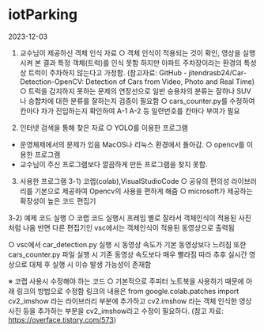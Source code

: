 # iotParking

2023-12-03
 1) 교수님이 제공하신 객체 인식 자료
 ○ 객체 인식이 적용되는 것이 확인, 영상을 실행시켜 본 결과 특정 객체(트럭)를 인식 못함 하지만 아파트 주차장이라는 환경의 특성상 트럭이 주차하지 않는다고 가정함. (참고자료: GitHub - jitendrasb24/Car-Detection-OpenCV: Detection of Cars from Video, Photo and Real Time)
 ○ 트럭을 감지하지 못하는 문제의 연장선으로 일반 승용차의 분류는 잘하나 SUV나 승합차에 대한 분류를 잘하는지 검증이 필요함
 ○ cars_counter.py를 수정하여 칸마다 차가 진입하는지 확인하여 A-1 A-2 등 일련번호를 칸마다 부여가 필요

 2) 인터넷 검색을 통해 찾은 자료
 ○ YOLO를 이용한 프로그램
 - 운영체제에서의 문제가 있음 MacOS나 리눅스 환경에서 돌아감.
 ○ opencv를 이용한 프로그램
 - 교수님이 주신 프로그램보다 깔끔하게 만든 프로그램을 찾지 못함.


 3. 사용한 프로그램
 3-1) 코랩(colab),VisualStudioCode
 ○ 공유의 편의성 라이브러리를 기본으로 제공하여 Opencv의 사용을 편하게 해줌
 ○ microsoft가 제공하는 확장성이 높은 코드 편집기 

 3-2) 예제 코드 실행
 ○ 코랩 코드 실행시 프레임 별로 잘라서 객체인식이 적용된 사진 처럼 나옴 반면 다른 편집기인 vsc에서는 
 객체인식이 적용된 동영상으로 출력됨 

 ○ vsc에서 car_detection.py 실행 시 동영상 속도가 기본 동영상보다 느려짐
 또한 cars_counter.py 파일 실행 시 기존 동영상 속도보다 매우 빨라짐
 따라 추후 실시간 영상으로 대체 후 실행 시 이슈 발생 가능성이 존재함
 
 ※ 코랩 사용시 수정해야 하는 코드
 ○ 기본적으로 주피터 노트북을 사용하기 때문에 아래 링크의 방법으로 수정함
 링크의 내용은 from google.colab.patches  import cv2_imshow 라는 라이브러리 부분에
 추가하고 cv2.imshow 라는 객체 인식한 영상 사진 등을 추가하는 부분을 cv2_imshow라고 수정이 필요하다.
 (참고 자료: https://overface.tistory.com/573)
